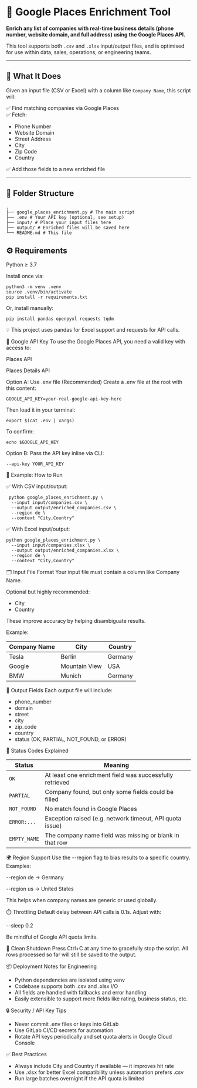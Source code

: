 # 🧠 Google Places Enrichment Tool

**Enrich any list of companies with real-time business details (phone number, website domain, and full address) using the Google Places API.**

This tool supports both `.csv` and `.xlsx` input/output files, and is optimised for use within data, sales, operations, or engineering teams.

---

## 📌 What It Does

Given an input file (CSV or Excel) with a column like `Company Name`, this script will:

✅ Find matching companies via Google Places  
✅ Fetch:
 - Phone Number  
 - Website Domain  
 - Street Address  
 - City  
 - Zip Code  
 - Country  

✅ Add those fields to a new enriched file

---

## 📁 Folder Structure
```
.
├── google_places_enrichment.py # The main script
├── .env # Your API key (optional, see setup)
├── input/ # Place your input files here
├── output/ # Enriched files will be saved here
└── README.md # This file
```

## ⚙️ Requirements

Python ≥ 3.7

Install once via:

```
python3 -m venv .venv
source .venv/bin/activate
pip install -r requirements.txt
```

Or, install manually:

```
pip install pandas openpyxl requests tqdm
```

💡 This project uses pandas for Excel support and requests for API calls.

🔑 Google API Key
To use the Google Places API, you need a valid key with access to:

Places API

Places Details API

Option A: Use .env file (Recommended)
Create a .env file at the root with this content:

```
GOOGLE_API_KEY=your-real-google-api-key-here
```

Then load it in your terminal:

```
export $(cat .env | xargs)
```

To confirm:

```
echo $GOOGLE_API_KEY
```

Option B: Pass the API key inline via CLI:
```
--api-key YOUR_API_KEY
```

🧪 Example: How to Run

✅ With CSV input/output:

```
 python google_places_enrichment.py \
  --input input/companies.csv \
  --output output/enriched_companies.csv \
  --region de \
  --context "City,Country"
```

✅ With Excel input/output:

```
python google_places_enrichment.py \
  --input input/companies.xlsx \
  --output output/enriched_companies.xlsx \
  --region de \
  --context "City,Country"
```

🗂️ Input File Format
Your input file must contain a column like Company Name.

Optional but highly recommended:
- City
- Country

These improve accuracy by helping disambiguate results.

Example:

| Company Name | City          | Country |
| ------------ | ------------- | ------- |
| Tesla        | Berlin        | Germany |
| Google       | Mountain View | USA     |
| BMW          | Munich        | Germany |

📝 Output Fields
Each output file will include:

- phone_number
- domain
- street
- city
- zip_code
- country
- status (OK, PARTIAL, NOT_FOUND, or ERROR)

🚦 Status Codes Explained

| Status       | Meaning                                                  |
| ------------ | -------------------------------------------------------- |
| `OK`         | At least one enrichment field was successfully retrieved |
| `PARTIAL`    | Company found, but only some fields could be filled      |
| `NOT_FOUND`  | No match found in Google Places                          |
| `ERROR:...`  | Exception raised (e.g. network timeout, API quota issue) |
| `EMPTY_NAME` | The company name field was missing or blank in that row  |

🌍 Region Support
Use the --region flag to bias results to a specific country. Examples:

--region de → Germany

--region us → United States

This helps when company names are generic or used globally.

⏱️ Throttling
Default delay between API calls is 0.1s. Adjust with:

--sleep 0.2

Be mindful of Google API quota limits.

🧼 Clean Shutdown
Press Ctrl+C at any time to gracefully stop the script. All rows processed so far will still be saved to the output.

📦 Deployment Notes for Engineering
- Python dependencies are isolated using venv
- Codebase supports both .csv and .xlsx I/O
- All fields are handled with fallbacks and error handling
- Easily extensible to support more fields like rating, business status, etc.

🔒 Security / API Key Tips
- Never commit .env files or keys into GitLab
- Use GitLab CI/CD secrets for automation
- Rotate API keys periodically and set quota alerts in Google Cloud Console

✅ Best Practices
- Always include City and Country if available — it improves hit rate
- Use .xlsx for better Excel compatibility unless automation prefers .csv
- Run large batches overnight if the API quota is limited
